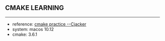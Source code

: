 ## CMAKE LEARNING
---

* reference: [cmake practice --Cjacker](http://sewm.pku.edu.cn/src/paradise/reference/CMake%20Practice.pdf)
* system: macos 10.12
* cmake: 3.6.1
